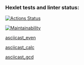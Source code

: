 ### Hexlet tests and linter status:
[![Actions Status](https://github.com/piafson/java-project-61/workflows/hexlet-check/badge.svg)](https://github.com/piafson/java-project-61/actions)

[![Maintainability](https://api.codeclimate.com/v1/badges/cf37f972214aeaa9ab2d/maintainability)](https://codeclimate.com/github/piafson/java-project-61/maintainability)

[asciicast_even](https://asciinema.org/a/HHcYj5qOnWLNbiVNj1FUx3aTS)

[asciicast_calc](https://asciinema.org/a/sVSEkFZWERBp8Gc6pczLSMh3U)

[asciicast_gcd](https://asciinema.org/a/9gU3B2CkfcQDsOQJjerSb6F39)

